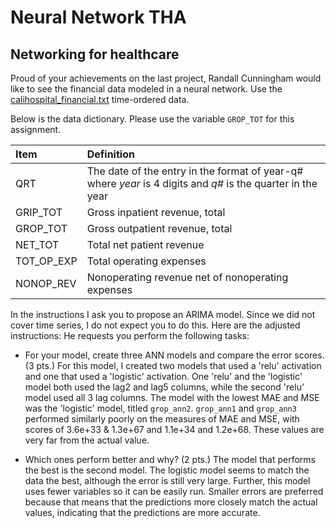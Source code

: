 
# Neural Network THA

## Networking for healthcare
Proud of your achievements on the last project, Randall Cunningham would like to see the financial data modeled in a neural network. Use the [calihospital_financial.txt](/data/calihospital_financial.txt) time-ordered data.

Below is the data dictionary. Please use the variable `GROP_TOT` for this assignment.

| Item | Definition |
|:---|:---|
| QRT | The date of the entry in the format of year-q# where *year* is 4 digits and *q#* is the quarter in the year |
| GRIP_TOT | Gross inpatient revenue, total |
| GROP_TOT | Gross outpatient revenue, total |
| NET_TOT | Total net patient revenue |
| TOT_OP_EXP | Total operating expenses |
| NONOP_REV | Nonoperating revenue net of nonoperating expenses |

In the instructions I ask you to propose an ARIMA model. Since we did not cover time series, I do not expect you to do this. Here are the adjusted  instructions:
He requests you perform the following tasks:

* For your model, create three ANN models and compare the error scores. (3 pts.)
For this model, I created two models that used a 'relu' activation and one that used a 'logistic' activation. One 'relu' and the 'logistic' model both used the lag2 and lag5 columns, while the second 'relu' model used all 3 lag columns. The model with the lowest MAE and MSE was the 'logistic' model, titled `grop_ann2`. `grop_ann1` and `grop_ann3` performed similarly poorly on the measures of MAE and MSE, with scores of 3.6e+33 & 1.3e+67 and 1.1e+34 and 1.2e+68. These values are very far from the actual value. 

* Which ones perform better and why? (2 pts.)
The model that performs the best is the second model. The logistic model seems to match the data the best, although the error is still very large. Further, this model uses fewer variables so it can be easily run. Smaller errors are preferred because that means that the predictions more closely match the actual values, indicating that the predictions are more accurate. 